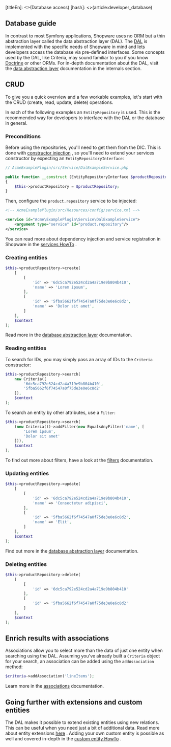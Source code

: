 [titleEn]: <>(Database access)
[hash]: <>(article:developer_database)

## Database guide

In contrast to most Symfony applications, Shopware uses no ORM but a thin
abstraction layer called the data abstraction layer (DAL). The
[DAL](./../60-references-internals/10-core/130-dal.md)
is implemented with the specific needs of Shopware in mind and lets developers
access the database via pre-defined interfaces. Some concepts used by the DAL,
like Criteria, may sound familiar to you if you know
[Doctrine](https://symfony.com/doc/current/doctrine.html)
or other ORMs. For in-depth documentation about the DAL, visit the
[data abstraction layer](./../60-references-internals/10-core/130-dal.md)
documentation in the internals section.

## CRUD

To give you a quick overview and a few workable examples, let's start with the
CRUD (create, read, update, delete) operations.

In each of the following examples an `EntityRepository` is used. This is the
recommended way for developers to interface with the DAL or the database in
general.

### Preconditions

Before using the repositories, you'll need to get them from the DIC. This is
done with
[constructor injection](https://symfony.com/doc/current/service_container/injection_types.html#constructor-injection)
, so you'll need to extend your services constructor by expecting an
`EntityRepositoryInterface`:

```php
// AcmeExamplePlugin/src/Service/DalExampleService.php

public function __construct (EntityRepositoryInterface $productRepository)
{
    $this->productRepository = $productRepository;
}
```

Then, configure the `product.repository` service to be injected:

```xml
<!-- AcmeExamplePlugin/src/Resources/config/service.xml -->

<service id="Acme\ExamplePlugin\Service\DalExampleService">
    <argument type="service" id="product.repository"/>
</service>
```

You can read more about dependency injection and service registration in
Shopware in the
[services HowTo](./../50-how-to/070-add-service.md)
.

### Creating entities

```php
$this->productRepository->create(
    [
        [
            'id' => '6dc5ca792e524cd2a4a719e9b804b410',
            'name' => 'Lorem ipsum',
        ],
        [
            'id' => '5fba5662f6f74547a0f75de3e0e6c8d2',
            'name' => 'Dolor sit amet',
        ]
    ],
    $context
);
```

Read more in the
[database abstraction layer](./../60-references-internals/10-core/130-dal.md)
documentation.

### Reading entities

To search for IDs, you may simply pass an array of IDs to the `Criteria`
constructor:

```php
$this->productRepository->search(
    new Criteria([
        '6dc5ca792e524cd2a4a719e9b804b410',
        '5fba5662f6f74547a0f75de3e0e6c8d2'
    ]),
    $context
);
```

To search an entity by other attributes, use a `Filter`:

```php
$this->productRepository->search(
    (new Criteria())->addFilter(new EqualsAnyFilter('name', [
        'Lorem ipsum',
        'Dolor sit amet'
    ])),
    $context
);
```

To find out more about filters, have a look at the
[filters](./../60-references-internals/10-core/130-dal.md)
documentation.

### Updating entities

```php
$this->productRepository->update(
    [
        [
            'id' => '6dc5ca792e524cd2a4a719e9b804b410',
            'name' => 'Consectetur adipisci',
        ],
        [
            'id' => '5fba5662f6f74547a0f75de3e0e6c8d2',
            'name' => 'Elit',
        ]
    ],
    $context
);
```

Find out more in the
[database abstraction layer](./../60-references-internals/10-core/130-dal.md)
documentation.

### Deleting entities

```php
$this->productRepository->delete(
    [
        [
            'id' => '6dc5ca792e524cd2a4a719e9b804b410'
        ],
        [
            'id' => '5fba5662f6f74547a0f75de3e0e6c8d2'
        ]
    ],
    $context
);
```

## Enrich results with associations

Associations allow you to select more than the data of just one entity when
searching using the DAL. Assuming you've already built a `Criteria` object
for your search, an association can be added using the `addAssociation` method:

```php
$criteria->addAssociation('lineItems');
```

Learn more in the
[associations](./../60-references-internals/10-core/130-dal.md)
documentation.

## Going further with extensions and custom entities

The DAL makes it possible to extend existing entities using new relations. This
can be useful when you need just a bit of additional data. Read more about
entity extensions
[here](./../60-references-internals/10-core/130-dal.md)
. Adding your own custom entity is possible as well and covered in-depth in the
[custom entity HowTo](./../50-how-to/050-custom-entity.md)
.
